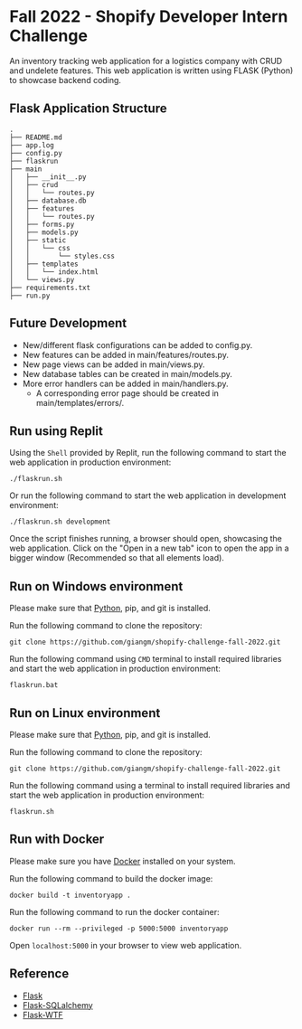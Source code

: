 # Fall 2022 - Shopify Developer Intern Challenge

An inventory tracking web application for a logistics company with CRUD and undelete features. This web application is written using FLASK (Python) to showcase backend coding.

## Flask Application Structure

```
.
├── README.md
├── app.log
├── config.py
├── flaskrun
├── main
│   ├── __init__.py
│   ├── crud
│   │   └── routes.py
│   ├── database.db
│   ├── features
│   │   └── routes.py
│   ├── forms.py
│   ├── models.py
│   ├── static
│   │   └── css
│   │       └── styles.css
│   ├── templates
│   │   └── index.html
│   └── views.py
├── requirements.txt
├── run.py
```

## Future Development
- New/different flask configurations can be added to config.py.
- New features can be added in main/features/routes.py.
- New page views can be added in main/views.py.
- New database tables can be created in main/models.py.
- More error handlers can be added in main/handlers.py.
  - A corresponding error page should be created in main/templates/errors/.

## Run using Replit

Using the `Shell` provided by Replit, run the following command to start the web application in production environment:
```
./flaskrun.sh 
```
Or run the following command to start the web application in development environment:
```
./flaskrun.sh development
```

Once the script finishes running, a browser should open, showcasing the web application. Click on the "Open in a new tab" icon to open the app in a bigger window (Recommended so that all elements load).


## Run on Windows environment
Please make sure that [Python](https://www.python.org/downloads/), pip, and git is installed.

Run the following command to clone the repository:
```
git clone https://github.com/giangm/shopify-challenge-fall-2022.git
```

Run the following command using `CMD` terminal to install required libraries and start the web application in production environment:
```
flaskrun.bat
```


## Run on Linux environment
Please make sure that [Python](https://www.python.org/downloads/), pip, and git is installed.

Run the following command to clone the repository:
```
git clone https://github.com/giangm/shopify-challenge-fall-2022.git
```

Run the following command using a terminal to install required libraries and start the web application in production environment:
```
flaskrun.sh
```


## Run with Docker
Please make sure you have [Docker](https://docs.docker.com/get-docker/) installed on your system.

Run the following command to build the docker image:
```
docker build -t inventoryapp .
```
Run the following command to run the docker container:
```
docker run --rm --privileged -p 5000:5000 inventoryapp
```

Open `localhost:5000` in your browser to view web application.


## Reference

- [Flask](https://flask.palletsprojects.com/en/2.0.x/)
- [Flask-SQLalchemy](https://flask-sqlalchemy.palletsprojects.com/en/2.x/)
- [Flask-WTF](https://flask-wtf.readthedocs.io/en/1.0.x/)
